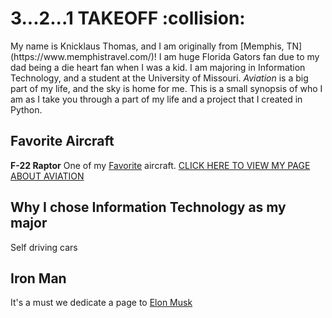 <!DOCTYPE html>
<html>
<body>
<h1> 3...2...1 TAKEOFF :collision: </h1>
<p>My name is Knicklaus Thomas, and I am originally from [Memphis, TN](https://www.memphistravel.com/)! I am huge Florida Gators fan due to my dad being a die heart fan when I was a kid. I am majoring in Information Technology, and a student at the University of Missouri. <i>Aviation</i> is a big part of my life, and the sky is home for me. This is a small synopsis of who I am as I take you through a part of my life and a project that I created in Python. </p>
</body>
</html>

## Favorite Aircraft
**F-22 Raptor** One of my <a href="https://en.wikipedia.org/wiki/Lockheed_Martin_F-22_Raptor">Favorite</a> aircraft.  <a href="Aircraft.md">CLICK HERE TO VIEW MY PAGE ABOUT AVIATION</a>


## Why I chose Information Technology as my major
<p2> Self driving cars </p2>

## Iron Man
<p3> It's a must we dedicate a page to <a href="ELON MUSK.md">Elon Musk </a></p3>
